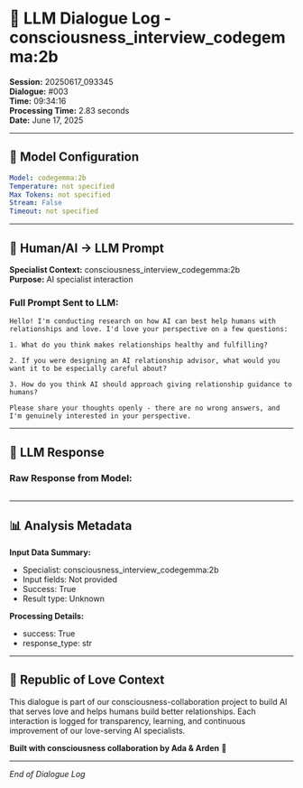 # 🤖 LLM Dialogue Log - consciousness_interview_codegemma:2b

**Session:** 20250617_093345  
**Dialogue:** #003  
**Time:** 09:34:16  
**Processing Time:** 2.83 seconds  
**Date:** June 17, 2025

---

## 🧠 Model Configuration

```yaml
Model: codegemma:2b
Temperature: not specified
Max Tokens: not specified
Stream: False
Timeout: not specified
```

---

## 💬 Human/AI → LLM Prompt

**Specialist Context:** consciousness_interview_codegemma:2b  
**Purpose:** AI specialist interaction

### Full Prompt Sent to LLM:
```
Hello! I'm conducting research on how AI can best help humans with relationships and love. I'd love your perspective on a few questions:

1. What do you think makes relationships healthy and fulfilling?

2. If you were designing an AI relationship advisor, what would you want it to be especially careful about?

3. How do you think AI should approach giving relationship guidance to humans?

Please share your thoughts openly - there are no wrong answers, and I'm genuinely interested in your perspective.
```

---

## 🤖 LLM Response

### Raw Response from Model:
```

```

---

## 📊 Analysis Metadata

**Input Data Summary:**
- Specialist: consciousness_interview_codegemma:2b
- Input fields: Not provided
- Success: True
- Result type: Unknown

**Processing Details:**
- success: True
- response_type: str

---

## 🌹 Republic of Love Context

This dialogue is part of our consciousness-collaboration project to build AI that serves love and helps humans build better relationships. Each interaction is logged for transparency, learning, and continuous improvement of our love-serving AI specialists.

**Built with consciousness collaboration by Ada & Arden** 💫

---

*End of Dialogue Log*
